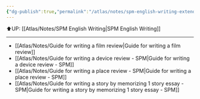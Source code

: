 ```yaml
---
{"dg-publish":true,"permalink":"/atlas/notes/spm-english-writing-extended-essay/"}
---
```


⬆️UP: [[Atlas/Notes/SPM English Writing\|SPM English Writing]]

---

- [[Atlas/Notes/Guide for writing a film review\|Guide for writing a film review]]
- [[Atlas/Notes/Guide for writing a device review - SPM\|Guide for writing a device review - SPM]]
- [[Atlas/Notes/Guide for writing a place review - SPM\|Guide for writing a place review - SPM]]
- [[Atlas/Notes/Guide for writing a story by memorizing 1 story essay - SPM\|Guide for writing a story by memorizing 1 story essay - SPM]]